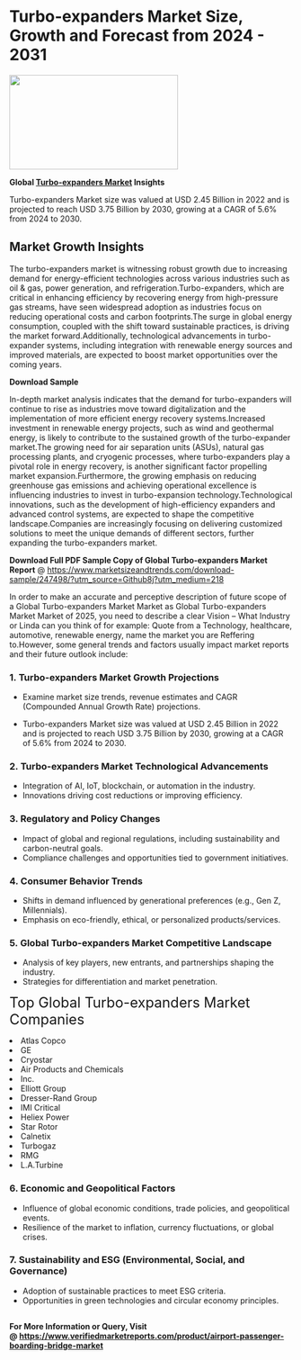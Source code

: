 <H1>Turbo-expanders Market Size, Growth and Forecast from 2024 - 2031</H1><img class="aligncenter size-medium wp-image-584254" src="https://thirdeyenews.in/wp-content/uploads/2024/09/Global-Market-Research-300x168.jpeg" alt="" width="300" height="168" /><p><strong>Global&nbsp;<a href="https://www.marketsizeandtrends.com/download-sample/247498/?utm_source=Github8j?utm_medium=218">Turbo-expanders Market</a> Insights</strong></p><p>Turbo-expanders Market size was valued at USD 2.45 Billion in 2022 and is projected to reach USD 3.75 Billion by 2030, growing at a CAGR of 5.6% from 2024 to 2030.</p><p><h2>Market Growth Insights</h2> <p>The turbo-expanders market is witnessing robust growth due to increasing demand for energy-efficient technologies across various industries such as oil & gas, power generation, and refrigeration.Turbo-expanders, which are critical in enhancing efficiency by recovering energy from high-pressure gas streams, have seen widespread adoption as industries focus on reducing operational costs and carbon footprints.The surge in global energy consumption, coupled with the shift toward sustainable practices, is driving the market forward.Additionally, technological advancements in turbo-expander systems, including integration with renewable energy sources and improved materials, are expected to boost market opportunities over the coming years.</p> <p><strong>Download Sample</strong></p> <p>In-depth market analysis indicates that the demand for turbo-expanders will continue to rise as industries move toward digitalization and the implementation of more efficient energy recovery systems.Increased investment in renewable energy projects, such as wind and geothermal energy, is likely to contribute to the sustained growth of the turbo-expander market.The growing need for air separation units (ASUs), natural gas processing plants, and cryogenic processes, where turbo-expanders play a pivotal role in energy recovery, is another significant factor propelling market expansion.Furthermore, the growing emphasis on reducing greenhouse gas emissions and achieving operational excellence is influencing industries to invest in turbo-expansion technology.Technological innovations, such as the development of high-efficiency expanders and advanced control systems, are expected to shape the competitive landscape.Companies are increasingly focusing on delivering customized solutions to meet the unique demands of different sectors, further expanding the turbo-expanders market.<p><span class=""><strong>Download Full PDF Sample Copy of Global Turbo-expanders Market Report</strong> @ <a href="https://www.marketsizeandtrends.com/download-sample/247498/?utm_source=Github8j?utm_medium=218" target="_blank">https://www.marketsizeandtrends.com/download-sample/247498/?utm_source=Github8j?utm_medium=218</a></span></p><p>In order to make an accurate and perceptive description of future scope of a Global&nbsp;Turbo-expanders Market Market as Global&nbsp;Turbo-expanders Market Market of 2025, you need to describe a clear Vision &ndash; What Industry or Linda can you think of for example: Quote from a Technology, healthcare, automotive, renewable energy, name the market you are Reffering to.However, some general trends and factors usually impact market reports and their future outlook include:</p><h3>1.&nbsp;<strong>Turbo-expanders Market Growth Projections</strong></h3><ul><li>Examine market size trends, revenue estimates and CAGR (Compounded Annual Growth Rate) projections.</li><li><p>Turbo-expanders Market size was valued at USD 2.45 Billion in 2022 and is projected to reach USD 3.75 Billion by 2030, growing at a CAGR of 5.6% from 2024 to 2030.</p></li></ul><h3>2.&nbsp;<strong>Turbo-expanders Market Technological Advancements</strong></h3><ul><li>Integration of AI, IoT, blockchain, or automation in the industry.</li><li>Innovations driving cost reductions or improving efficiency.</li></ul><h3>3.&nbsp;<strong>Regulatory and Policy Changes</strong></h3><ul><li>Impact of global and regional regulations, including sustainability and carbon-neutral goals.</li><li>Compliance challenges and opportunities tied to government initiatives.</li></ul><h3>4.&nbsp;<strong>Consumer Behavior Trends</strong></h3><ul><li>Shifts in demand influenced by generational preferences (e.g., Gen Z, Millennials).</li><li>Emphasis on eco-friendly, ethical, or personalized products/services.</li></ul><h3>5.&nbsp;<strong>Global Turbo-expanders Market Competitive Landscape</strong></h3><ul><li>Analysis of key players, new entrants, and partnerships shaping the industry.</li><li>Strategies for differentiation and market penetration.</li></ul><p data-pm-slice="1 1 []"><span style="color: inherit; font-family: inherit; font-size: 25px;">Top Global Turbo-expanders Market Companies</span></p><div class="" data-test-id=""><p><li>Atlas Copco</li><li> GE</li><li> Cryostar</li><li> Air Products and Chemicals</li><li> Inc.</li><li> Elliott Group</li><li> Dresser-Rand Group</li><li> IMI Critical</li><li> Heliex Power</li><li> Star Rotor</li><li> Calnetix</li><li> Turbogaz</li><li> RMG</li><li> L.A.Turbine</li></p></div><h3>6.&nbsp;<strong>Economic and Geopolitical Factors</strong></h3><ul><li>Influence of global economic conditions, trade policies, and geopolitical events.</li><li>Resilience of the market to inflation, currency fluctuations, or global crises.</li></ul><h3>7.&nbsp;<strong>Sustainability and ESG (Environmental, Social, and Governance)</strong></h3><ul><li>Adoption of sustainable practices to meet ESG criteria.</li><li>Opportunities in green technologies and circular economy principles.</li></ul><h2><strong style="font-size: 14px;">For More Information or Query, Visit @&nbsp;</strong><a style="background-color: #ffffff; font-size: 14px;" href="https://www.marketsizeandtrends.com/report/turbo-expanders-market/" target="_blank">https://www.verifiedmarketreports.com/product/airport-passenger-boarding-bridge-market</a></h2>